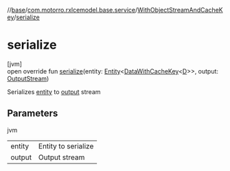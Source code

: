 //[base](../../../index.md)/[com.motorro.rxlcemodel.base.service](../index.md)/[WithObjectStreamAndCacheKey](index.md)/[serialize](serialize.md)

# serialize

[jvm]\
open override fun [serialize](serialize.md)(entity: [Entity](../../com.motorro.rxlcemodel.base.entity/-entity/index.md)&lt;[DataWithCacheKey](../-data-with-cache-key/index.md)&lt;[D](index.md)&gt;&gt;, output: [OutputStream](https://docs.oracle.com/javase/8/docs/api/java/io/OutputStream.html))

Serializes [entity](serialize.md) to [output](serialize.md) stream

## Parameters

jvm

| | |
|---|---|
| entity | Entity to serialize |
| output | Output stream |
